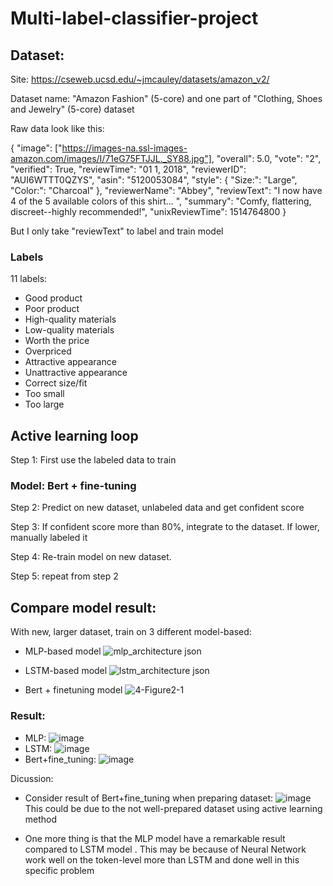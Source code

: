 # Multi-label-classifier-project
## Dataset:

Site: https://cseweb.ucsd.edu/~jmcauley/datasets/amazon_v2/

Dataset name: "Amazon Fashion" (5-core) and one part of "Clothing, Shoes and Jewelry" (5-core) dataset

Raw data look like this:

{
"image": ["https://images-na.ssl-images-amazon.com/images/I/71eG75FTJJL._SY88.jpg"], 
"overall": 5.0, 
"vote": "2", 
"verified": True, 
"reviewTime": "01 1, 2018", 
"reviewerID": "AUI6WTTT0QZYS", 
"asin": "5120053084", 
"style": {
	"Size:": "Large", 
	"Color:": "Charcoal"
	}, 
"reviewerName": "Abbey", 
"reviewText": "I now have 4 of the 5 available colors of this shirt... ", 
"summary": "Comfy, flattering, discreet--highly recommended!", 
"unixReviewTime": 1514764800
}

But I only take "reviewText" to label and train model
### Labels
11 labels:
- Good product
- Poor product	
- High-quality materials	
- Low-quality materials	
- Worth the price	
- Overpriced	
- Attractive appearance	
- Unattractive appearance	
- Correct size/fit	
- Too small	
- Too large
## Active learning loop

Step 1: First use the labeled data to train


### Model: Bert + fine-tuning

Step 2: Predict on new dataset, unlabeled data and get confident score

Step 3: If confident score more than 80%, integrate to the dataset. If lower, manually labeled it

Step 4: Re-train model on new dataset.

Step 5: repeat from step 2

## Compare model result:
With new, larger dataset, train on 3 different model-based:
- MLP-based model ![mlp_architecture json](https://github.com/somerandomguy-coder/Multi-label-classifier-project/assets/153010587/48b556dd-891b-46bc-8feb-7d54e44184a3)

- LSTM-based model ![lstm_architecture json](https://github.com/somerandomguy-coder/Multi-label-classifier-project/assets/153010587/f5a4b184-c730-49fd-aca1-42a112e29aa2)

- Bert + finetuning model ![4-Figure2-1](https://github.com/somerandomguy-coder/Multi-label-classifier-project/assets/153010587/7a07a25b-5fcd-4d16-822c-e0a28ebfcbce)


### Result:
- MLP: ![image](https://github.com/somerandomguy-coder/Multi-label-classifier-project/assets/153010587/35697ec5-ac86-445a-8528-15b9b9d77cbb)
- LSTM: ![image](https://github.com/somerandomguy-coder/Multi-label-classifier-project/assets/153010587/8143a353-185c-46a3-a53a-2d2f4aa07c35)
- Bert+fine_tuning: ![image](https://github.com/somerandomguy-coder/Multi-label-classifier-project/assets/153010587/8bb470a0-b10a-48a3-b081-d46fb4cdcfcd)

Dicussion:
- Consider result of Bert+fine_tuning when preparing dataset: ![image](https://github.com/somerandomguy-coder/Multi-label-classifier-project/assets/153010587/917eec25-21e0-4e2f-abd0-5bcc6f0614f3)
This could be due to the not well-prepared dataset using active learning method

- One more thing is that the MLP model have a remarkable result compared to LSTM model . This may be because of Neural Network work well on the token-level more than LSTM and done well in this specific problem 

